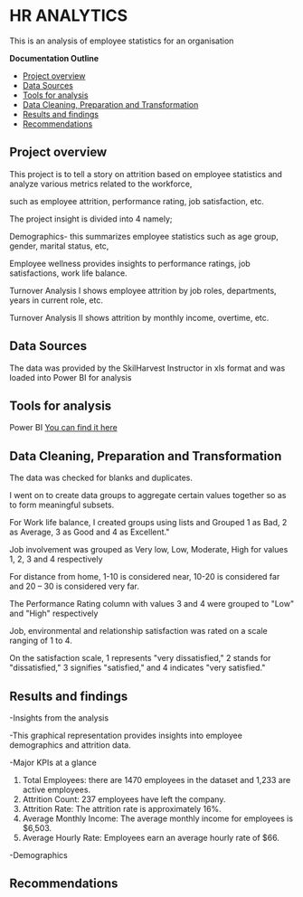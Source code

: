 # HR ANALYTICS

This is an analysis of employee statistics for an organisation

**Documentation Outline**
- [Project overview](#project-overview)
- [Data Sources](#data-sources)
- [Tools for analysis](#tools-for-analysis)
- [Data Cleaning, Preparation and Transformation](#data-cleaning-preparation-and-transformation)
- [Results and findings](#results-and-findings)
- [Recommendations](#recommendations)

## Project overview
This project is to tell a story on attrition based on employee statistics and analyze various metrics related to the workforce, 

such as employee attrition, performance rating, job satisfaction, etc. 

The project insight is divided into 4 namely;

Demographics- this summarizes employee statistics such as age group, gender, marital status, etc, 

Employee wellness provides insights to performance ratings, job satisfactions, work life balance.

Turnover Analysis I shows employee attrition by job roles, departments, years in current role, etc.

Turnover Analysis II shows attrition by monthly income, overtime, etc.

## Data Sources

The data was provided by the SkilHarvest Instructor in xls format and was loaded into Power BI for analysis

## Tools for analysis

Power BI [You can find it here](https://powerbi.microsoft.com/en-us/downloads/)

## Data Cleaning, Preparation and Transformation

The data was checked for blanks and duplicates.

I went on to create data groups to aggregate certain values together so as to form meaningful subsets.

For Work life balance, I created groups using lists and Grouped 1 as Bad, 2 as Average, 3 as Good and 4 as Excellent."

Job involvement was grouped as Very low, Low, Moderate, High for values 1, 2, 3 and 4 respectively

For distance from home, 1-10 is considered near, 10-20 is considered far and 20 – 30 is considered very far. 

The Performance Rating column with values 3 and 4 were grouped to "Low" and "High" respectively

Job, environmental and relationship satisfaction was rated on a scale ranging of 1 to 4. 

On the satisfaction scale, 1 represents "very dissatisfied," 2 stands for "dissatisfied," 3 signifies "satisfied," and 4 indicates "very satisfied." 


## Results and findings

-Insights from the analysis

-This graphical representation provides insights into employee demographics and attrition data. 

-Major KPIs at a glance

1. Total Employees: there are 1470 employees in the dataset and 1,233 are active employees.
2. Attrition Count: 237 employees have left the company.
3. Attrition Rate: The attrition rate is approximately 16%.
4. Average Monthly Income: The average monthly income for employees is $6,503.
5. Average Hourly Rate: Employees earn an average hourly rate of $66.

-Demographics


## Recommendations
